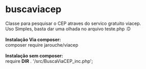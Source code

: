 # buscaviacep
Classe para pesquisar o CEP atraves do servico gratuito viacep.<br>
Uso Simples, basta dar uma olhada no arquivo teste.php :D<br>
<br>
<b>Instalação Via composer:</b><br>
composer require jarouche/viacep
<br><br>
<b>Instalação sem composer:</b><br>
require __DIR__ . '/src/BuscaViaCEP_inc.php';